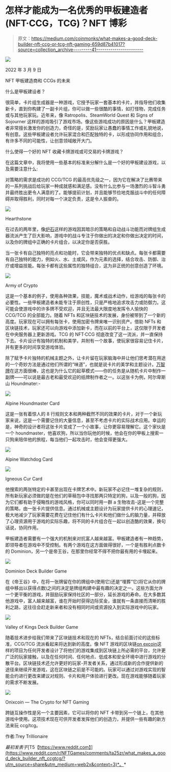 # 怎样才能成为一名优秀的甲板建造者(NFT·CCG，TCG)？NFT 博彩

> 原文：<https://medium.com/coinmonks/what-makes-a-good-deck-builder-nft-ccg-or-tcg-nft-gaming-659d87b41017?source=collection_archive---------41----------------------->

![](img/c873558c5b1f8157e6f4f196b32201ba.png)

2022 年 3 月 9 日

NFT 甲板建造商和 CCGs 的未来

什么是甲板建设者？

很简单，卡片组生成器是一种游戏，它授予玩家一套基本的卡片，并指导他们收集新卡，直到你构建了一副卡片组，你可以做一些很酷的事情，如打怪物，完成任务或与其他玩家玩。近年来，像 Ratropolis、SteamWorld Quest 和 Signs of Sojourner 这样的游戏吸引了游戏市场。像这些游戏成功的原因是什么？甲板建造者非常擅长激发你的创造力，奇怪的是，奖励玩家让愚蠢的事情工作或礼貌地说，有创意。这些甲板建设者允许玩家混合和匹配独特的卡，以形成协同作用和组合，有许多不同的可能性，让创意领域敞开大门。

什么使得一个好的 NFT 收藏卡牌游戏或可交易的卡牌游戏？

在这篇文章中，我将使用一些基本的标准来分解什么是一个好的甲板建设游戏，以及需要注意什么:

对策略的需求是成功的 CCG/TCG 的最高优先级之一，因为它在解决了比赛带来的一系列挑战后给玩家一种成就感和满足感。没有什么比参与一场激烈的斗智斗勇并最终胜出更令人满意的了。能够提前计划，并且能够节俭地克服战斗中的任何障碍并取得胜利，同时对每一个决定负责，这是令人振奋的。

![](img/287eadeb9bfbdd81592ca832dea9d02d.png)

Hearthstone

在过去的两年里，像[炉石](https://playhearthstone.com/)这样的游戏因其暗示的策略和自动战斗功能而对牌组生成器流派产生了巨大影响，游戏中的战斗专注于你做出的决定和你做出决定的时间，以及你的牌组中正确的卡片组合，以决定你是否获胜。

当一张卡有自己独特的亮点和功能时，它会带来独特的优点和缺点。每张卡都需要有自己独特的能力，例如火、水、土或风，作为元素的选择，结合攻击、防御、治疗或增益技能。每张卡都有这些属性的独特组合，这为非正统的创意创造了环境。

![](img/8aeeead881794533e600056acc12b3c9.png)

Army of Crypto

这是一个基本的例子，使用各种效果，技能，魔术或战术动作，给游戏的每张卡的必要性。一些甲板建造者未能专注于原创性，只是严格地追求攻击力或防御力。这可能会使游戏中的许多牌不受欢迎，并且无法最大限度地发挥令人愉快的 CCG/TCG 的全部能力。随着 NFTs 和区块链技术的发展，身份被带到了一个新的高度。玩家现在可以拥有每张卡，使用加密令牌来唯一识别资产。借助 NFTs 和区块链技术，玩家还可以向游戏中添加新卡，而在以前的平台上，这仅限于开发者在中央服务器上更新游戏。TCG 的 NFT·CCG 彻底改变了这一流派，并一直保持下去。卡片设计有独特的机制和美学，并附有一个故事，使玩家很容易记住卡片，并有更多的时间享受游戏体验。

除了赋予卡片独特的机械主题之外，让卡片留在玩家脑海中并让他们思考潜在用途的一个奇妙方法是通过他们所谓的“味道”，也就是说卡片的美学和主题设计。[万智牌](https://www.mtgsalvation.com/)在这方面很棒，这也是为什么它的起草模式——你的任务是从随机卡片中制作一副牌——可以说是最古老和最受欢迎的纸牌制作者之一。以这张卡为例，阿尔卑斯山 Houndmater:-

![](img/5f9fe94fc28e59e59132090501efb5d1.png)

Alpine Houndmaster Card

这是一张有着惊人的 8 行规则文本和两种截然不同的效果的卡片，对于一个新玩家来说，这是一个需要记住的大量信息，甚至不考虑卡片的实际战术应用。幸运的是，神奇的设计者将这张卡片变成了一个小故事，让你更容易理解它。这个家伙是一个 houndmaster，他喜欢狗，所以当你玩他的时候，他会在你的甲板上搜索一只狗来陪伴他的旅程，每当他们一起攻击时，他会变得更强大。

![](img/adcd1a42c3f61275f4a06ede11c1ba47.png)

Alpine Watchdog Card

![](img/53a64a96beecc44927bd4ded60b4d29d.png)

Igneous Cur Card

他搜索的两张特定的卡甚至出现在卡牌艺术中。新玩家不必记住一堆复杂的规则，所有新玩家必须做的是在他们的草稿包中寻找那两只特定的狗，以及一般的狗，因为它们都有助于侵略性的游戏风格，你可以同时用一群 a 生物攻击-这是一个完整的策略，由一张卡片提供信息。通过机械或主题设计为玩家提供卡片的心理速记，极大地减少了玩家需要花费在记住他们有什么卡片和他们做什么的脑力量，并释放了心理资源用于游戏的实际乐趣，将不同的卡片组合在一起以创造酷的效果，换句话说，协同作用。

甲板建造者需要有一个强大的机制来对抗富人越来越富。甲板建造者有一种趋势，即领导者在游戏中不受控制。有两个游戏在这方面做得很好，一个是有胜利点数卡的 Dominion，另一个是帝王谷，在那里你经常不得不把你最有用的卡埋起来。

![](img/7bb5a1b5a16a0fb99c80df7e761ccb1e.png)

Dominion Deck Builder Game

在《帝王谷》中，在将一张牌留在你的牌组中(使用它)还是“埋葬”它(将它从你的牌组中移出以获得点数)之间的决定是牌组构建中最有趣的决定之一。这些方面允许一个更平衡的游戏，并鼓励玩家保持社区的一部分，延长游戏的寿命。在大多数其他游戏中，富人越来越富，谁在开始时获得边际奖金，谁就有一条直接而清晰的胜利之路，这往往会赶走新来者和没有相同时间或资源投入到实际游戏中的玩家。

![](img/90a63951d4d1e3c5035f79fd51e5d8d6.png)

Valley of Kings Deck Builder Game

随着技术进步给我们带来了区块链技术和现在的 NFTs，结合前面讨论的这些标准，CCG/TCG 流派看起来将达到新的高度。像 NFT 游戏的区块链[on excoin](https://onixcoin.io/)这样的项目为任何开发者设计了将他们的游戏集成到区块链上所必需的平台，允许更广泛的玩家接触，以及在任何时间、任何地点、低成本和安全环境中进行游戏的分散平台。区块链技术还允许更好的玩家-开发者关系，通过形成新的合作提供新的途径来继续开发游戏，这在区块链之前是不可能的。玩家可以通过对游戏实现的智能合约进行更改来建议对规则、卡片和用户体验进行更改。现在游戏能够随着玩家的需求不断发展。

![](img/6b883b7f79d9a152b52576fdac580df1.png)

Onixcoin — The Crypto for NFT Gaming

跨链互操作性是另一个主要因素，它可以将你的 NFT 卡带到另一个链上，在其他游戏中使用。这项技术现在可供开发者发挥他们的创造力，并提供一些有趣的新方法来玩 ccg/tcg。

作者:Trey Trillionaire

*最初发表于*[T5【https://www.reddit.com】](https://www.reddit.com/r/NFTGames/comments/ta25zr/what_makes_a_good_deck_builder_nft_ccgtcg/?utm_source=share&utm_medium=web2x&context=3)*。*